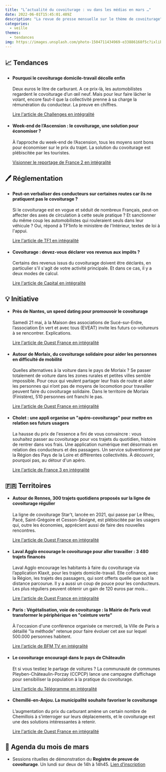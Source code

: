 ```yaml
---
title: "L’actualité du covoiturage : vu dans les médias en mars …"
date: 2022-06-01T15:45:01.489Z
description: "La revue de presse mensuelle sur le thème de covoiturage"
categories:
  - veille
themes:
  - tendances
img: https://images.unsplash.com/photo-1504711434969-e33886168f5c?ixlib=rb-1.2.1&ixid=MnwxMjA3fDB8MHxwaG90by1wYWdlfHx8fGVufDB8fHx8&auto=format&fit=crop&w=870&q=80
---
```


## 📈 Tendances 
- #### Pourquoi le covoiturage domicile-travail décolle enfin
  Deux euros le litre de carburant. A ce prix-là, les automobilistes regardent le covoiturage d’un œil neuf. Mais pour leur faire lâcher le volant, encore faut-il que la collectivité prenne à sa charge la rémunération du conducteur. La preuve en chiffres.  

  [Lire l'article de Challenges en intégralité](https://www.challenges.fr/automobile/actu-auto/pourquoi-le-covoiturage-domicile-travail-decolle-enfin_813143)

- #### Week-end de l’Ascension : le covoiturage, une solution pour économiser ?
  À l’approche du week-end de l’Ascension, tous les moyens sont bons pour économiser sur le prix du trajet. La solution du covoiturage est plébiscitée par les touristes.

  [Visionner le reportage de France 2 en intégralité](https://www.francetvinfo.fr/economie/transports/covoiturage/covoiturage-la-solution-pour-economiser_5156308.html)


## 🖊 Réglementation 
- #### Peut-on verbaliser des conducteurs sur certaines routes car ils ne pratiquent pas le covoiturage ?
  Si le covoiturage est en vogue et séduit de nombreux Français, peut-on affecter des axes de circulation à cette seule pratique ? Et sanctionner du même coup les automobilistes qui rouleraient seuls dans leur véhicule ? Oui, répond à TF1info le ministère de l'Intérieur, textes de loi à l'appui.

  [Lire l'article de TF1 en intégralité](https://www.tf1info.fr/societe/peut-on-verbaliser-des-conducteurs-sur-certaines-routes-car-ils-ne-pratiquent-pas-le-covoiturage-2220824.html)

- #### Covoiturage : devez-vous déclarer vos revenus aux impôts ?
  Certains des revenus issus du covoiturage doivent être déclarés, en particulier s'il s'agit de votre activité principale. Et dans ce cas, il y a deux modes de calcul.

  [Lire l'article de Capital en intégralité](https://www.capital.fr/auto/covoiturage-devez-vous-declarer-vos-revenus-aux-impots-1436059)


## 💡 Initiative
- #### Près de Nantes, un speed dating pour promouvoir le covoiturage
  Samedi 21 mai, à la Maison des associations de Sucé-sur-Erdre, l’association En vert et avec tous (EVEAT) invite les futurs co-voitureurs à se rencontrer. Explications.

  [Lire l'article de Ouest France en intégralité](https://www.ouest-france.fr/pays-de-la-loire/suce-sur-erdre-44240/pres-de-nantes-un-speed-dating-pour-promouvoir-le-covoiturage-0876494e-d2bf-11ec-ac00-8d01148876eb)

- #### Autour de Morlaix, du covoiturage solidaire pour aider les personnes en difficulté de mobilité
  Quelles alternatives à la voiture dans le pays de Morlaix ? Se passer totalement de voiture dans les zones rurales et petites villes semble impossible. Pour ceux qui veulent partager leur frais de route et aider les personnes qui n’ont pas de moyens de locomotion pour travailler peuvent faire du covoiturage solidaire. Dans le territoire de Morlaix (Finistère), 510 personnes ont franchi le pas.

  [Lire l'article de Ouest France en intégralité](https://www.ouest-france.fr/bretagne/morlaix-29600/autour-de-morlaix-du-covoiturage-solidaire-pour-aider-les-personnes-en-difficulte-de-mobilite-9bcb0e42-daa2-11ec-933c-01630d860ee9)

- #### Cholet : une appli organise un "apéro-covoiturage" pour mettre en relation ses futurs usagers
  La hausse du prix de l'essence a fini de vous convaincre : vous souhaitez passer au covoiturage pour vos trajets du quotidien, histoire de rentrer dans vos frais. Une application numérique met désormais en relation des conducteurs et des passagers. Un service subventionné par la Région des Pays de la Loire et différentes collectivités. À découvrir, pourquoi pas, au détour d'un apéro.

  [Lire l'article de France 3 en intégralité](https://france3-regions.francetvinfo.fr/pays-de-la-loire/maine-et-loire/cholet/cholet-une-appli-organise-un-apero-covoiturage-pour-mettre-en-relation-ses-futurs-usagers-2542108.html)

## 🇫🇷 Territoires 
- #### Autour de Rennes, 300 trajets quotidiens proposés sur la ligne de covoiturage régulier
  La ligne de covoiturage Star’t, lancée en 2021, qui passe par Le Rheu, Pacé, Saint-Grégoire et Cesson-Sévigné, est plébiscitée par les usagers qui, outre les économies, apprécient aussi de faire des nouvelles rencontres.

  [Lire l'article de Ouest France en intégralité](https://www.ouest-france.fr/bretagne/saint-gregoire-35760/saint-gregoire-300-trajets-quotidiens-sont-proposes-sur-la-ligne-de-covoiturage-239bf632-d3a1-11ec-a58a-046aa6594035)

- #### Laval Agglo encourage le covoiturage pour aller travailler : 3 480 trajets financés
  Laval Agglo encourage les habitants à faire du covoiturage via l’application Klaxit, pour les trajets domicile-travail. Elle cofinance, avec la Région, les trajets des passagers, qui sont offerts quelle que soit la distance parcourue. Il y a aussi un coup de pouce pour les conducteurs. Les plus réguliers peuvent obtenir un gain de 120 euros par mois…

  [Lire l'article de Ouest France en intégralité](https://www.ouest-france.fr/pays-de-la-loire/laval-53000/laval-agglo-encourage-le-covoiturage-pour-aller-travailler-3-480-trajets-finances-c3bf39ec-d100-11ec-8683-fd3702e27bb5)

- #### Paris : Végétalisation, voie de covoiturage : la Mairie de Paris veut transformer le périphérique en "ceinture verte"
  À l'occasion d'une conférence organisée ce mercredi, la Ville de Paris a détaillé "la méthode" retenue pour faire évoluer cet axe sur lequel 500.000 personnes habitent.

  [Lire l'article de BFM TV en intégralité](https://www.bfmtv.com/paris/vegetalisation-voie-de-covoiturage-la-mairie-de-paris-veut-transformer-le-peripherique-en-ceinture-verte_AN-202205180292.html)

- #### Le covoiturage encouragé dans le pays de Châteaulin
  Et si vous testiez le partage de voitures ? La communauté de communes Pleyben-Châteaulin-Porzay (CCPCP) lance une campagne d’affichage pour sensibiliser la population à la pratique du covoiturage.

  [Lire l'article du Télégramme en intégralité](https://www.letelegramme.fr/finistere/chateaulin/le-covoiturage-encourage-dans-le-pays-de-chateaulin-18-05-2022-13031118.php)

- #### Chemillé-en-Anjou. La municipalité souhaite favoriser le covoiturage
  L’augmentation du prix du carburant amène un certain nombre de Chemillois à s’interroger sur leurs déplacements, et le covoiturage est une des solutions intéressantes à retenir.

  [Lire l'article de Ouest France en intégralité](https://www.ouest-france.fr/pays-de-la-loire/chemille-en-anjou-49120/la-municipalite-souhaite-favoriser-le-covoiturage-430ce3c0-2c47-40be-ab3e-22dff196f75c)


## 📅 Agenda du mois de mars 
- Sessions rituelles de démonstration du **Registre de preuve de covoiturage**. Un lundi sur deux de 14h à 14h45. 
  [Lien d’inscription](https://app.livestorm.co/dinum-12/demo-hedbo-du-rpc?type=detailed)
